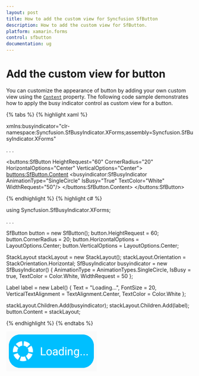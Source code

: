 ```yaml
---
layout: post
title: How to add the custom view for Syncfusion SfButton
description: How to add the custom view for SfButton.
platform: xamarin.forms
control: sfbutton
documentation: ug
---
```


# Add the custom view for button

You can customize the appearance of button by adding your own custom view using the  [`Content`](https://help.syncfusion.com/cr/cref_files/xamarin/Syncfusion.Buttons.XForms~Syncfusion.XForms.Buttons.SfButton~Content.html) property. The following code sample demonstrates how to apply the busy indicator control as custom view for a button.

{% tabs %}
{% highlight xaml %}

xmlns:busyindicator="clr-namespace:Syncfusion.SfBusyIndicator.XForms;assembly=Syncfusion.SfBusyIndicator.XForms"

. . .

<buttons:SfButton HeightRequest="60" CornerRadius="20" HorizontalOptions="Center" VerticalOptions="Center">
    <buttons:SfButton.Content>
        <StackLayout Orientation="Horizontal">
            <busyindicator:SfBusyIndicator AnimationType="SingleCircle" IsBusy="True" TextColor="White" WidthRequest="50"/>
            <Label Text="Loading..." FontSize="20" VerticalTextAlignment="Center" TextColor="White" />
        </StackLayout>
    </buttons:SfButton.Content>
</buttons:SfButton>

{% endhighlight %}
{% highlight c# %}

using Syncfusion.SfBusyIndicator.XForms;

. . . 

SfButton button = new SfButton();
button.HeightRequest = 60;
button.CornerRadius = 20;
button.HorizontalOptions = LayoutOptions.Center;
button.VerticalOptions = LayoutOptions.Center;

StackLayout stackLayout = new StackLayout();
stackLayout.Orientation = StackOrientation.Horizontal;
SfBusyIndicator busyindicator = new SfBusyIndicator()
{
    AnimationType = AnimationTypes.SingleCircle,
    IsBusy = true,
    TextColor = Color.White,
    WidthRequest = 50
};

Label label = new Label()
{
    Text = "Loading...",
    FontSize = 20,
    VerticalTextAlignment = TextAlignment.Center,
    TextColor = Color.White
};

stackLayout.Children.Add(busyindicator);
stackLayout.Children.Add(label);
button.Content = stackLayout;

{% endhighlight %}
{% endtabs %}

![SfButton with custom view](images/button_content.png)
